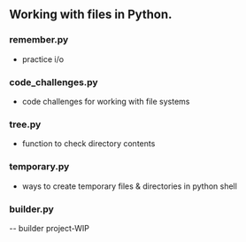 ## Working with files in Python.

### remember.py
- practice i/o

### code_challenges.py
- code challenges for working with file systems

### tree.py
- function to check directory contents

### temporary.py
-  ways to create temporary files & directories in python shell

### builder.py
-- builder project-WIP